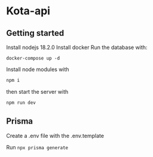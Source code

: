 # Kota-api

## Getting started

Install nodejs 18.2.0
Install docker
Run the database with:

```
docker-compose up -d
```

Install node modules with

```bash
npm i
```

then start the server with 

```bash
npm run dev
```

## Prisma

Create a .env file with the .env.template

Run `npx prisma generate`